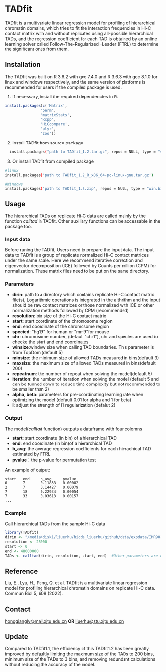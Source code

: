 # TADfit

TADfit is a multivariate linear regression model for profiling of hierarchical chromatin domains, which tries to fit the interaction frequencies in Hi-C contact matrix with and without replicates using all-possible hierarchical TADs, and the regression coefficient for each TAD is obtained by an online learning solver called Follow-The-Regularized -Leader (FTRL) to determine the significant ones from them.

## Installation
 The TADfit was built on R 3.6.2 with gcc 7.4.0 and R 3.6.3 with gcc 8.1.0 for linux and windows respectively, and the same version of platforms is recommended for users if the compiled package is used.
 1) If necessary, install the required dependencies in R. 
```R
install.packages(c('Matrix', 
                'perm', 
                'matrixStats', 
                'Rcpp', 
                'HiCcompare', 
                'plyr', 
                'zoo'))
```
 2) Install TADfit from source package
```bash
  install.packages("path to TADfit_1.2.tar.gz", repos = NULL, type = "source") 
```  
  
 3) Or install TADfit from compiled package
```bash
#linux
install.packages('path to TADfit_1.2_R_x86_64-pc-linux-gnu.tar.gz')
```
```bash
#Windows
install.packages('path to TADfit_1.2.zip', repos = NULL, type = "win.binary")
```

## Usage
The hierarchical TADs on replicate Hi-C data are called mainly by the  function *calltad* in TADfit. Other auxiliary functions can be accessable in the package too.
### Input data
Before runing the TADfit, Users need to prepare the input data. The input data to TADfit is a group of replicate normalized Hi-C contact matrices under the same scale. Here we recommend iterative correction and eigenvector decomposition (ICE) followed by Counts per million (CPM) for normalization. These matrix files need to be put on the same directory.

### Parameters
- **dirin**: path to a directory which contains replicate Hi-C contact matrix file(s), Logarithmic operations is integrated in the althrithm and the input should be raw contact matrices or those normalized with ICE or other normalization methods followed by CPM (recommended)
- **resolution**: bin size of the Hi-C contact matrix
- **start**: start coordinate of the chromosome region
- **end**: end coordinate of the chromosome region
- **specied**: "hg19" for human or "mm9"for mouse
- **chr**: chromosome number, (default "chr1"), chr and species are used to checke the start and end coordinates
- **winsize**:window size when calling TAD boundaries. This parameter is from TopDom (default 5)
- **minsize**: the minimum size of allowed TADs measured in bins(default 3)
- **maxsize**: the maximum size of allowed TADs measured in bins(default 200)
- **repeatnum**: the number of repeat when solving the model(default 5)
- **iteration**: the number of iteration when solving the model (default 5 and can be tunned down to reduce time complexity but not recommended to be smaller than 2)
- **alpha, beta**: parameters for pre-coordinating learning rate when optimizing the model (default 0.01 for alpha and 1 for beta)
- **l**: adjust the strength of l1 regularization (defalut 2)

### Output
The model(*calltad* function) outputs a dataframe with four colomns
- **start**: start coordinate (in bin) of a hierarchical TAD
- **end**: end coordinate (in bin)of a hierarchical TAD
- **b_avg**: the average regression coefficients for each hierachical TAD estimated by FTRL
- **pvalue**：the p-value for permutation test

An example of output:
```
start   end     b_avg     pvalue
0       7       0.11833   0.00082
2       7       0.14427   0.00079
7       18      0.22934   0.00054
7       33      0.03613   0.00157
...
```

### Example
Call hierarchical TADs from the sample Hi-C data
```R
library(TADfit)
dirin <- "/media/disk1/liuerhu/hicda_liuerhu/github/data/expdata/IMR90-chr21-25K"
resolution <- 25000
start <- 0
end <- 48000000
TADs <- calltad(dirin, resolution, start, end)  #Other parameters are default
```
## Reference
Liu, E., Lyu, H., Peng, Q. et al. TADfit is a multivariate linear regression model for profiling hierarchical chromatin domains on replicate Hi-C data. Commun Biol 5, 608 (2022).

## Contact
hongqianglv@mail.xjtu.edu.cn **OR** liuerhu@stu.xjtu.edu.cn

## Update
Compared to TADfit1.1, the efficiency of this TADfit1.2 has been greatly improved by defaultly limiting the maximum size of the TADs to 200 bins, minimum size of the TADs to 3 bins, and removing redundant calculations without reducing the accuracy of the model.
